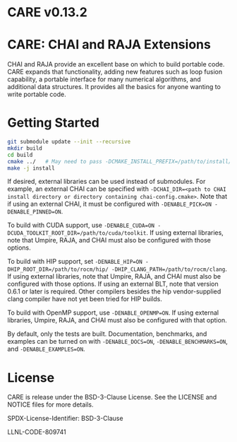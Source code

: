 [comment]: # (#################################################################)
[comment]: # (Copyright 2020-24, Lawrence Livermore National Security, LLC and CARE)
[comment]: # (project contributors. See the CARE LICENSE file for details.)
[comment]: #
[comment]: # (SPDX-License-Identifier: BSD-3-Clause)
[comment]: # (#################################################################)

# CARE v0.13.2

CARE: CHAI and RAJA Extensions
===============================
CHAI and RAJA provide an excellent base on which to build portable code. CARE expands that functionality, adding new features such as loop fusion capability, a portable interface for many numerical algorithms, and additional data structures. It provides all the basics for anyone wanting to write portable code.

Getting Started
===============
```bash
git submodule update --init --recursive
mkdir build
cd build
cmake ../   # May need to pass -DCMAKE_INSTALL_PREFIX=/path/to/install/in if the next instruction fails
make -j install
```

If desired, external libraries can be used instead of submodules. For example, an external CHAI can be specified with `-DCHAI_DIR=<path to CHAI install directory or directory containing chai-config.cmake>`. Note that if using an external CHAI, it must be configured with `-DENABLE_PICK=ON -DENABLE_PINNED=ON`.

To build with CUDA support, use `-DENABLE_CUDA=ON -DCUDA_TOOLKIT_ROOT_DIR=/path/to/cuda/toolkit`. If using external libraries, note that Umpire, RAJA, and CHAI must also be configured with those options.
 
To build with HIP support, set `-DENABLE_HIP=ON -DHIP_ROOT_DIR=/path/to/rocm/hip/ -DHIP_CLANG_PATH=/path/to/rocm/clang`. If using external libraries, note that Umpire, RAJA, and CHAI must also be configured with those options. If using an external BLT, note that version 0.6.1 or later is required. Other compilers besides the hip vendor-supplied clang compiler have not yet been tried for HIP builds.
 
To build with OpenMP support, use `-DENABLE_OPENMP=ON`. If using external libraries, Umpire, RAJA, and CHAI must also be configured with that option.

By default, only the tests are built. Documentation, benchmarks, and examples can be turned on with `-DENABLE_DOCS=ON`, `-DENABLE_BENCHMARKS=ON`, and `-DENABLE_EXAMPLES=ON`.

License
=======
CARE is release under the BSD-3-Clause License. See the LICENSE and NOTICE files for more details.

SPDX-License-Identifier: BSD-3-Clause

LLNL-CODE-809741
